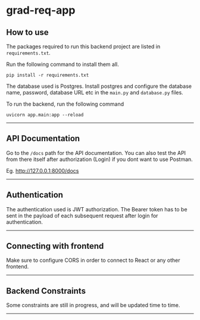 # grad-req-app

## How to use

The packages required to run this backend project are listed in ```requirements.txt```.

Run the following command to install them all.

```
pip install -r requirements.txt
```

The database used is Postgres. Install postgres and configure the database name, password, database URL etc in the ```main.py``` and ```database.py``` files.

To run the backend, run the following command
```
uvicorn app.main:app --reload
```

---

## API Documentation

Go to the ```/docs``` path for the API documentation. You can also test the API from there itself after authorization (Login) if you dont want to use Postman.

Eg. http://127.0.0.1:8000/docs

---

## Authentication

The authentication used is JWT authorization. The Bearer token has to be sent in the payload of each subsequent request after login for authentication.

---

## Connecting with frontend

Make sure to configure CORS in order to connect to React or any other frontend.

---

## Backend Constraints

Some constraints are still in progress, and will be updated time to time.

---